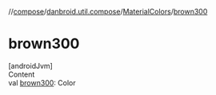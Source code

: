 //[compose](../../../index.md)/[danbroid.util.compose](../index.md)/[MaterialColors](index.md)/[brown300](brown300.md)



# brown300  
[androidJvm]  
Content  
val [brown300](brown300.md): Color  



